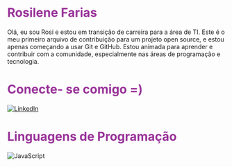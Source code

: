 

<h1 style ="color: #993399">  Rosilene Farias</h1>
Olá, eu sou Rosi e estou em transição de carreira para a área de TI. Este é o meu primeiro arquivo de contribuição para um projeto open source, e estou apenas começando a usar Git e GitHub. Estou animada para aprender e contribuir com a comunidade, especialmente nas áreas de programação e tecnologia.

<h1 style ="color: #993399"> Conecte- se comigo  =) </h1>



[![LinkedIn](https://img.shields.io/badge/LinkedIn-0077B5?style=for-the-badge&logo=linkedin&logoColor=white)](https://www.linkedin.com/in/rosilene-fariasdomingues/)


<h1 style ="color: #993399"> Linguagens de Programação</h1>

![JavaScript](https://img.shields.io/badge/JavaScript-F7DF1E?style=for-the-badge&logo=javascript&logoColor=black)







